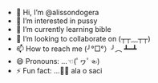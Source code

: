 - 👋 Hi, I’m @alissondogera
- 👀 I’m interested in pussy
- 🌱 I’m currently learning bible
- 💞️ I’m looking to collaborate on (┬┬﹏┬┬)
- 📫 How to reach me (╯°□°）╯︵ ┻━┻
- 😄 Pronouns: ...☜(ﾟヮﾟ☜)
- ⚡ Fun fact: ...🎅🏿 ala o saci

<!---
alissondogera/alissondogera is a ✨ special ✨ repository because its `README.md` (this file) appears on your GitHub profile.
You can click the Preview link to take a look at your changes.
--->
